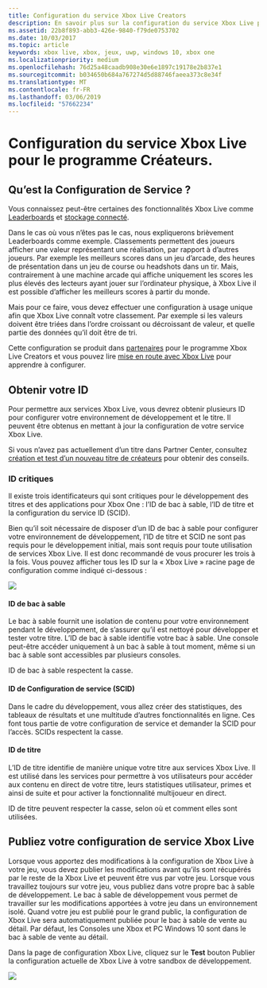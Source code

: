 ```yaml
---
title: Configuration du service Xbox Live Creators
description: En savoir plus sur la configuration du service Xbox Live pour le programme Creators.
ms.assetid: 22b8f893-abb3-426e-9840-f79de0753702
ms.date: 10/03/2017
ms.topic: article
keywords: xbox live, xbox, jeux, uwp, windows 10, xbox one
ms.localizationpriority: medium
ms.openlocfilehash: 76d25a48caadb908e30e6e1897c19178e2b837e1
ms.sourcegitcommit: b034650b684a767274d5d88746faeea373c8e34f
ms.translationtype: MT
ms.contentlocale: fr-FR
ms.lasthandoff: 03/06/2019
ms.locfileid: "57662234"
---
```

# <a name="xbox-live-service-configuration-for-the-creators-program"></a>Configuration du service Xbox Live pour le programme Créateurs.

## <a name="what-is-service-configuration"></a>Qu’est la Configuration de Service ?

Vous connaissez peut-être certaines des fonctionnalités Xbox Live comme [Leaderboards](../leaderboards-and-stats-2017/leaderboards.md) et [stockage connecté](../storage-platform/connected-storage/connected-storage-technical-overview.md).

Dans le cas où vous n’êtes pas le cas, nous expliquerons brièvement Leaderboards comme exemple. Classements permettent des joueurs afficher une valeur représentant une réalisation, par rapport à d’autres joueurs. Par exemple les meilleurs scores dans un jeu d’arcade, des heures de présentation dans un jeu de course ou headshots dans un tir. Mais, contrairement à une machine arcade qui affiche uniquement les scores les plus élevés des lecteurs ayant jouer sur l’ordinateur physique, à Xbox Live il est possible d’afficher les meilleurs scores à partir du monde.

Mais pour ce faire, vous devez effectuer une configuration à usage unique afin que Xbox Live connaît votre classement. Par exemple si les valeurs doivent être triées dans l’ordre croissant ou décroissant de valeur, et quelle partie des données qu’il doit être de tri.

Cette configuration se produit dans [partenaires](https://partner.microsoft.com/dashboard) pour le programme Xbox Live Creators et vous pouvez lire [mise en route avec Xbox Live](get-started-with-xbox-live-creators.md) pour apprendre à configurer.

## <a name="get-your-ids"></a>Obtenir votre ID

Pour permettre aux services Xbox Live, vous devrez obtenir plusieurs ID pour configurer votre environnement de développement et le titre. Il peuvent être obtenus en mettant à jour la configuration de votre service Xbox Live.

Si vous n’avez pas actuellement d’un titre dans Partner Center, consultez [création et test d’un nouveau titre de créateurs](create-and-test-a-new-creators-title.md) pour obtenir des conseils.

### <a name="critical-ids"></a>ID critiques

Il existe trois identificateurs qui sont critiques pour le développement des titres et des applications pour Xbox One : l’ID de bac à sable, l’ID de titre et la configuration du service ID (SCID).

Bien qu’il soit nécessaire de disposer d’un ID de bac à sable pour configurer votre environnement de développement, l’ID de titre et SCID ne sont pas requis pour le développement initial, mais sont requis pour toute utilisation de services Xbox Live. Il est donc recommandé de vous procurer les trois à la fois. Vous pouvez afficher tous les ID sur la « Xbox Live » racine page de configuration comme indiqué ci-dessous :

![](../images/getting_started/devcenter_sandbox_id.png)

#### <a name="sandbox-ids"></a>ID de bac à sable

Le bac à sable fournit une isolation de contenu pour votre environnement pendant le développement, de s’assurer qu’il est nettoyé pour développer et tester votre titre. L’ID de bac à sable identifie votre bac à sable. Une console peut-être accéder uniquement à un bac à sable à tout moment, même si un bac à sable sont accessibles par plusieurs consoles.

ID de bac à sable respectent la casse.

#### <a name="service-configuration-id-scid"></a>ID de Configuration de service (SCID)

Dans le cadre du développement, vous allez créer des statistiques, des tableaux de résultats et une multitude d’autres fonctionnalités en ligne. Ces font tous partie de votre configuration de service et demander la SCID pour l’accès. SCIDs respectent la casse.

#### <a name="title-id"></a>ID de titre

L’ID de titre identifie de manière unique votre titre aux services Xbox Live. Il est utilisé dans les services pour permettre à vos utilisateurs pour accéder aux contenu en direct de votre titre, leurs statistiques utilisateur, primes et ainsi de suite et pour activer la fonctionnalité multijoueur en direct.

ID de titre peuvent respecter la casse, selon où et comment elles sont utilisées.

## <a name="publish-your-xbox-live-service-configuration"></a>Publiez votre configuration de service Xbox Live

Lorsque vous apportez des modifications à la configuration de Xbox Live à votre jeu, vous devez publier les modifications avant qu’ils sont récupérés par le reste de la Xbox Live et peuvent être vus par votre jeu. Lorsque vous travaillez toujours sur votre jeu, vous publiez dans votre propre bac à sable de développement. Le bac à sable de développement vous permet de travailler sur les modifications apportées à votre jeu dans un environnement isolé. Quand votre jeu est publié pour le grand public, la configuration de Xbox Live sera automatiquement publiée pour le bac à sable de vente au détail.
Par défaut, les Consoles une Xbox et PC Windows 10 sont dans le bac à sable de vente au détail.

Dans la page de configuration Xbox Live, cliquez sur le **Test** bouton Publier la configuration actuelle de Xbox Live à votre sandbox de développement.

![](../images/creators_udc/creators_udc_xboxlive_config_test.png)